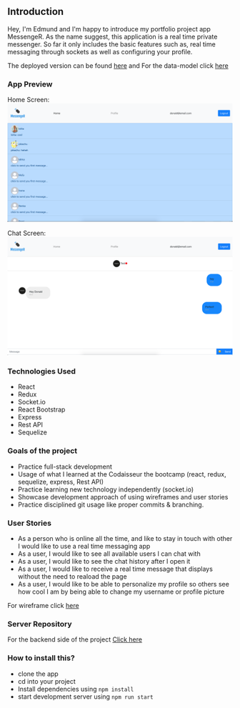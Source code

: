 ## Introduction
Hey, I'm Edmund and I'm happy to introduce my portfolio project app MessengeR. As the name suggest, this application is a real time private messenger. So far it only includes the basic features such as, real time messaging through sockets as well as configuring your profile.

The deployed version can be found [here](https://react-messenger.netlify.app/) and 
For the data-model click [here](https://github.com/Edmund27/MessengeR-frontend/blob/development/attachments/Data_model.png)

### App Preview

Home Screen:
<img src="/attachments/home-screen.png">

Chat Screen:
<img src="/attachments/chat-screen.png">

### Technologies Used

- React
- Redux
- Socket.io
- React Bootstrap
- Express
- Rest API
- Sequelize

### Goals of the project

- Practice full-stack development
- Usage of what I learned at the Codaisseur the bootcamp (react, redux, sequelize, express, Rest API)
- Practice learning new technology independently (socket.io)
- Showcase development approach of using wireframes and user stories
- Practice disciplined git usage like proper commits & branching.

### User Stories

- As a person who is online all the time, and like to stay in touch with other I would like to use a real time messaging app
- As a user, I would like to see all available users I can chat with
- As a user, I would like to see the chat history after I open it
- As a user, I would like to receive a real time message that displays without the need to reaload the page
- As a user, I would like to be able to personalize my profile so others see how cool I am by being able to change my username or profile picture

For wireframe click  [here](https://github.com/Edmund27/MessengeR-frontend/blob/development/attachments/wireframe.png)

### Server Repository

For the backend side of the project [Click here](https://github.com/Edmund27/MessengeR-backend)


### How to install this?

- clone the app
- cd into your project
- Install dependencies using `npm install`
- start development server using `npm run start`
